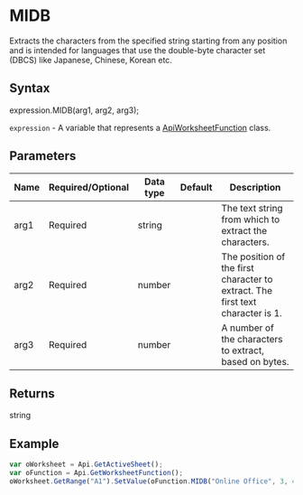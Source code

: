 # MIDB

Extracts the characters from the specified string starting from any position and is intended for languages that use the double-byte character set (DBCS) like Japanese, Chinese, Korean etc.

## Syntax

expression.MIDB(arg1, arg2, arg3);

`expression` - A variable that represents a [ApiWorksheetFunction](../ApiWorksheetFunction.md) class.

## Parameters

| **Name** | **Required/Optional** | **Data type** | **Default** | **Description** |
| ------------- | ------------- | ------------- | ------------- | ------------- |
| arg1 | Required | string |  | The text string from which to extract the characters. |
| arg2 | Required | number |  | The position of the first character to extract. The first text character is 1. |
| arg3 | Required | number |  | A number of the characters to extract, based on bytes. |

## Returns

string

## Example



```javascript
var oWorksheet = Api.GetActiveSheet();
var oFunction = Api.GetWorksheetFunction();
oWorksheet.GetRange("A1").SetValue(oFunction.MIDB("Online Office", 3, 4));
```
